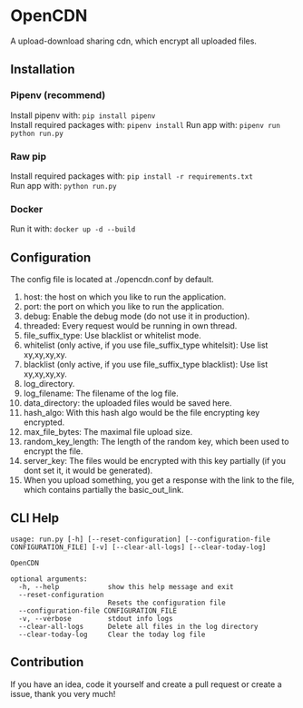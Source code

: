 # OpenCDN
A upload-download sharing cdn, which encrypt all uploaded files.

## Installation

### Pipenv (recommend)
Install pipenv with: ``pip install pipenv``  
Install required packages with: ``pipenv install``
Run app with: ``pipenv run python run.py``

### Raw pip
Install required packages with: ``pip install -r requirements.txt``  
Run app with: ``python run.py``

### Docker
Run it with: ``docker up -d --build``  

## Configuration

The config file is located at ./opencdn.conf by default.  
1. host: the host on which you like to run the application.
2. port: the port on which you like to run the application.
3. debug: Enable the debug mode (do not use it in production).
4. threaded: Every request would be running in own thread.
5. file_suffix_type: Use blacklist or whitelist mode.
6. whitelist (only active, if you use file_suffix_type whitelsit): Use list xy,xy,xy,xy.
7. blacklist (only active, if you use file_suffix_type blacklist): Use list xy,xy,xy,xy.
8. log_directory.
9. log_filename: The filename of the log file.
10. data_directory: the uploaded files would be saved here.
11. hash_algo: With this hash algo would be the file encrypting key encrypted.
12. max_file_bytes: The maximal file upload size.
13. random_key_length: The length of the random key, which been used to encrypt the file.
14. server_key: The files would be encrypted with this key partially (if you dont set it, it would be generated).
15. When you upload something, you get a response with the link to the file, which contains partially the basic_out_link.

## CLI Help
```
usage: run.py [-h] [--reset-configuration] [--configuration-file CONFIGURATION_FILE] [-v] [--clear-all-logs] [--clear-today-log]

OpenCDN

optional arguments:
  -h, --help            show this help message and exit
  --reset-configuration
                        Resets the configuration file
  --configuration-file CONFIGURATION_FILE
  -v, --verbose         stdout info logs
  --clear-all-logs      Delete all files in the log directory
  --clear-today-log     Clear the today log file

```

## Contribution
If you have an idea, code it yourself and create a pull request or create a issue, thank you very much!  

